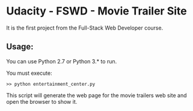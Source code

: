 # Udacity - FSWD - Movie Trailer Site
It is the first project from the Full-Stack Web Developer course.

## Usage:
You can use Python 2.7 or Python 3.* to run.

You must execute:

    >> python entertainment_center.py

This script will generate the web page for the movie trailers web site and open the browser to show it.

